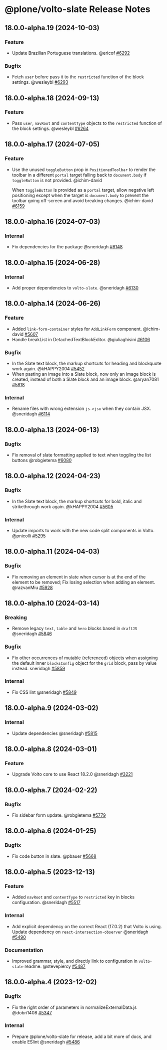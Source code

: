 # @plone/volto-slate Release Notes

<!-- Do *NOT* add new change log entries to this file.
     Instead create a file in the news directory.
     For helpful instructions, see:
     https://6.docs.plone.org/contributing/index.html#change-log-entry
-->

<!-- towncrier release notes start -->

## 18.0.0-alpha.19 (2024-10-03)

### Feature

- Update Brazilian Portuguese translations. @ericof [#6292](https://github.com/plone/volto/issues/6292)

### Bugfix

- Fetch `user` before pass it to the `restricted` function of the block settings. @wesleybl [#6293](https://github.com/plone/volto/issues/6293)

## 18.0.0-alpha.18 (2024-09-13)

### Feature

- Pass `user`, `navRoot` and `contentType` objects to the `restricted` function of the block settings. @wesleybl [#6264](https://github.com/plone/volto/issues/6264)

## 18.0.0-alpha.17 (2024-07-05)

### Feature

- Use the unused `toggleButton` prop in `PositionedToolbar` to render the toolbar in a different `portal` target falling back to `document.body` if `toggleButton` is not provided. @ichim-david

  When `toggleButton` is provided as a `portal` target, allow negative left positioning except when the target is `document.body` to prevent the toolbar going off-screen and avoid breaking changes. @ichim-david [#6159](https://github.com/plone/volto/issues/6159)

## 18.0.0-alpha.16 (2024-07-03)

### Internal

- Fix dependencies for the package @sneridagh [#6148](https://github.com/plone/volto/issues/6148)

## 18.0.0-alpha.15 (2024-06-28)

### Internal

- Add proper dependencies to `volto-slate`. @sneridagh [#6130](https://github.com/plone/volto/issues/6130)

## 18.0.0-alpha.14 (2024-06-26)

### Feature

- Added `link-form-container` styles for `AddLinkForm` component. @ichim-david [#5607](https://github.com/plone/volto/issues/5607)
- Handle breakList in DetachedTextBlockEditor. @giuliaghisini [#6106](https://github.com/plone/volto/issues/6106)

### Bugfix

- In the Slate text block, the markup shortcuts for heading and blockquote work again. @kHAPPY2004 [#5452](https://github.com/plone/volto/issues/5452)
- When pasting an image into a Slate block, now only an image block is created, instead of both a Slate block and an image block. @aryan7081 [#5818](https://github.com/plone/volto/issues/5818)

### Internal

- Rename files with wrong extension `js->jsx` when they contain JSX. @sneridagh [#6114](https://github.com/plone/volto/issues/6114)

## 18.0.0-alpha.13 (2024-06-13)

### Bugfix

- Fix removal of slate formatting applied to text when toggling the list buttons @robgietema [#6080](https://github.com/plone/volto/issues/6080)

## 18.0.0-alpha.12 (2024-04-23)

### Bugfix

- In the Slate text block, the markup shortcuts for bold, italic and strikethrough work again. @kHAPPY2004 [#5605](https://github.com/plone/volto/issues/5605)

### Internal

- Update imports to work with the new code split components in Volto. @pnicolli [#5295](https://github.com/plone/volto/issues/5295)

## 18.0.0-alpha.11 (2024-04-03)

### Bugfix

- Fix removing an element in slate when cursor is at the end of the element to be removed; Fix losing selection when adding an element. @razvanMiu [#5928](https://github.com/plone/volto/issues/5928)

## 18.0.0-alpha.10 (2024-03-14)

### Breaking

- Remove legacy `text`, `table` and `hero` blocks based in `draftJS` @sneridagh [#5846](https://github.com/plone/volto/issues/5846)

### Bugfix

- Fix other occurrences of mutable (referenced) objects when assigning the default inner `blocksConfig` object for the `grid` block, pass by value instead. sneridagh [#5859](https://github.com/plone/volto/issues/5859)

### Internal

- Fix CSS lint @sneridagh [#5849](https://github.com/plone/volto/issues/5849)

## 18.0.0-alpha.9 (2024-03-02)

### Internal

- Update dependencies @sneridagh [#5815](https://github.com/plone/volto/issues/5815)

## 18.0.0-alpha.8 (2024-03-01)

### Feature

- Upgrade Volto core to use React 18.2.0 @sneridagh [#3221](https://github.com/plone/volto/issues/3221)

## 18.0.0-alpha.7 (2024-02-22)

### Bugfix

- Fix sidebar form update. @robgietema [#5779](https://github.com/plone/volto/issues/5779)

## 18.0.0-alpha.6 (2024-01-25)

### Bugfix

- Fix code button in slate. @pbauer [#5668](https://github.com/plone/volto/issues/5668)

## 18.0.0-alpha.5 (2023-12-13)

### Feature

- Added `navRoot` and `contentType` to `restricted` key in blocks configuration. @sneridagh [#5517](https://github.com/plone/volto/issues/5517)

### Internal

- Add explicit dependency on the correct React (17.0.2) that Volto is using. Update dependency on `react-intersection-observer` @sneridagh [#5490](https://github.com/plone/volto/issues/5490)

### Documentation

- Improved grammar, style, and directly link to configuration in `volto-slate` readme. @stevepiercy [#5487](https://github.com/plone/volto/issues/5487)

## 18.0.0-alpha.4 (2023-12-02)

### Bugfix

- Fix the right order of parameters in normalizeExternalData.js @dobri1408 [#5347](https://github.com/plone/volto/issues/5347)

### Internal

- Prepare @plone/volto-slate for release, add a bit more of docs, and enable ESlint @sneridagh [#5486](https://github.com/plone/volto/issues/5486)
